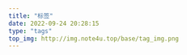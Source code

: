 ```yaml
---
title: "标签"
date: 2022-09-24 20:28:15
type: "tags"
top_img: http://img.note4u.top/base/tag_img.png
---
```


